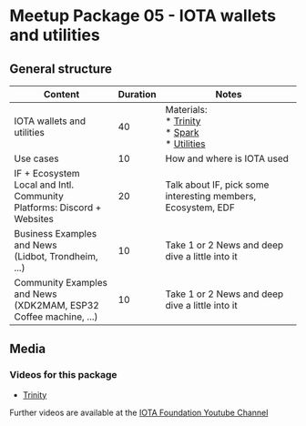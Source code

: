 # Meetup Package 05 - IOTA wallets and utilities

## General structure

| Content | Duration | Notes |
| --- | --- | --- |
| IOTA wallets and utilities | 40 | Materials: <br> * [Trinity](https://docs.iota.org/docs/wallets/0.1/trinity/introduction/overview) <br> * [Spark](https://blog.iota.org/announcing-spark-a-web-based-low-security-burner-wallet-91acab12e9df?source=collection_category---4------1-----------------------) <br> * [Utilities](https://docs.iota.org/docs/utils/0.1/introduction/overview) |
| Use cases      | 10      | How and where is IOTA used |
| IF + Ecosystem <br> Local and Intl. Community <br> Platforms: Discord + Websites | 20 | Talk about IF, pick some interesting members, Ecosystem, EDF |
| Business Examples and News <br> (Lidbot, Trondheim, ...) | 10 | Take 1 or 2 News and deep dive a little into it |
| Community Examples and News <br> (XDK2MAM, ESP32 Coffee machine, ...) | 10 | Take 1 or 2 News and deep dive a little into it |

## Media

### Videos for this package

* [Trinity](https://youtu.be/kSHNwvQhDUY)

Further videos are available at the [IOTA Foundation Youtube Channel](https://www.youtube.com/channel/UClxDa0qkOqxIguokXPhnuOA)
